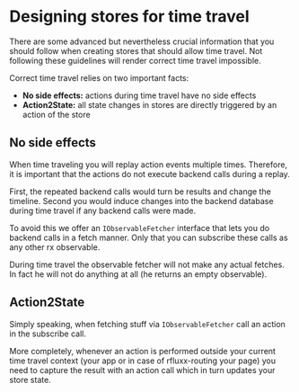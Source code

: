 # Designing stores for time travel

There are some advanced but nevertheless crucial information that you should follow when creating stores that should allow time travel. Not following these guidelines will render correct time travel impossible.

Correct time travel relies on two important facts:

* **No side effects:** actions during time travel have no side effects
* **Action2State:** all state changes in stores are directly triggered by an action of the store

## No side effects

When time traveling you will replay action events multiple times. Therefore, it is important that the actions do not execute backend calls during a replay. 

First, the repeated backend calls would turn be results and change the timeline. Second you would induce changes into the backend database during time travel if any backend calls were made.

To avoid this we offer an `IObservableFetcher` interface that lets you do backend calls in a fetch manner. Only that you can subscribe these calls as any other rx observable.

During time travel the observable fetcher will not make any actual fetches. In fact he will not do anything at all (he returns an empty observable).

## Action2State

Simply speaking, when fetching stuff via `IObservableFetcher` call an action in the subscribe call. 

More completely, whenever an action is performed outside your current time travel context (your app or in case of rfluxx-routing your page) you need to capture the result with an action call which in turn updates your store state.